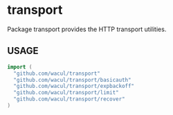# transport

Package transport provides the HTTP transport utilities.

## USAGE

```go
import (
  "github.com/wacul/transport"
  "github.com/wacul/transport/basicauth"
  "github.com/wacul/transport/expbackoff"
  "github.com/wacul/transport/limit"
  "github.com/wacul/transport/recover"
)
```
